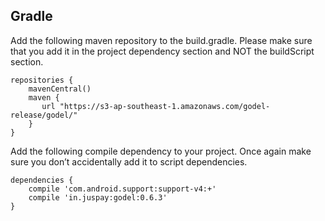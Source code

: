 ## Gradle

Add the following maven repository to the build.gradle. Please make sure that you add it in the project dependency section and NOT the buildScript section.

```
repositories {
    mavenCentral()
    maven {
       url "https://s3-ap-southeast-1.amazonaws.com/godel-release/godel/"
    }
}
```

Add the following compile dependency to your project. Once again make sure you don’t accidentally add it to script dependencies.

```
dependencies {
    compile 'com.android.support:support-v4:+'
    compile 'in.juspay:godel:0.6.3'
}
```
